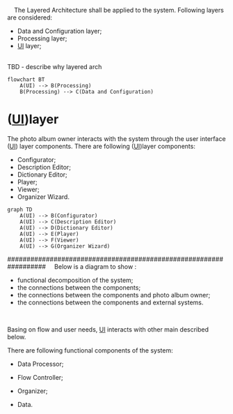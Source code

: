 &nbsp;&nbsp;&nbsp; The Layered Architecture shall be applied to the system. 
Following layers are considered:
- Data and Configuration layer;
- Processing layer;
- [UI](https://en.wikipedia.org/wiki/User_interface) layer; 

</br> TBD - describe why layered arch </br> 

```mermaid
flowchart BT
    A(UI) --> B(Processing)
    B(Processing) --> C(Data and Configuration)
```

# ([UI](https://en.wikipedia.org/wiki/User_interface))layer
 
The photo album owner interacts with the system through the user interface ([UI](https://en.wikipedia.org/wiki/User_interface)) layer components. 
There are following ([UI](https://en.wikipedia.org/wiki/User_interface))layer components:
- Configurator;
- Description Editor;
- Dictionary Editor;
- Player;
- Viewer;
- Organizer Wizard.

```mermaid
graph TD
    A(UI) --> B(Configurator)
    A(UI) --> C(Description Editor)
    A(UI) --> D(Dictionary Editor)
    A(UI) --> E(Player)
    A(UI) --> F(Viewer)
    A(UI) --> G(Organizer Wizard)  
```

##################################################################
&nbsp;&nbsp;&nbsp; Below is a diagram to show :
- functional decomposition of the system; 
- the connections between the components; 
- the connections between the components and photo album owner;
- the connections between the components and external systems.
</br>


Basing on flow and user needs, [UI](https://en.wikipedia.org/wiki/User_interface) interacts with other main described below. 

There are following functional components of the system:
- Data Processor;
- Flow Controller;
- Organizer;

- Data.

